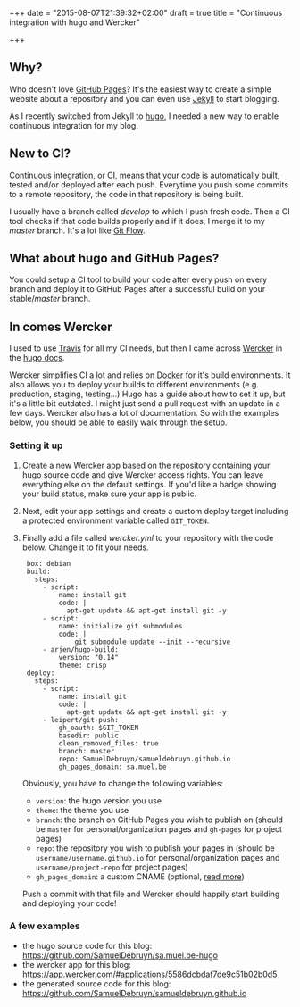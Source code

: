 +++
date = "2015-08-07T21:39:32+02:00"
draft = true
title = "Continuous integration with hugo and Wercker"

+++

## Why?

Who doesn't love [GitHub Pages](https://pages.github.com/)? It's the easiest way to create a simple website about a repository and you can even use [Jekyll](http://jekyllrb.com/) to start blogging.

As I recently switched from Jekyll to [hugo](http://gohugo.io), I needed a new way to enable continuous integration for my blog.

## New to CI?

Continuous integration, or CI, means that your code is automatically built, tested and/or deployed after each push. Everytime you push some commits to a remote repository, the code in that repository is being built.

I usually have a branch called *develop* to which I push fresh code. Then a CI tool checks if that code builds properly and if it does, I merge it to my *master* branch. It's a lot like [Git Flow](https://www.atlassian.com/git/tutorials/comparing-workflows/gitflow-workflow).

## What about hugo and GitHub Pages?

You could setup a CI tool to build your code after every push on every branch and deploy it to GitHub Pages after a successful build on your stable/*master* branch.

## In comes Wercker

I used to use [Travis](http://travis-ci.org) for all my CI needs, but then I came across [Wercker](http://wercker.com) in the [hugo docs](http://gohugo.io/tutorials/automated-deployments/).

Wercker simplifies CI a lot and relies on [Docker](http://docker.com) for it's build environments. It also allows you to deploy your builds to different environments (e.g. production, staging, testing...) Hugo has a guide about how to set it up, but it's a little bit outdated. I might just send a pull request with an update in a few days. Wercker also has a lot of documentation. So with the examples below, you should be able to easily walk through the setup.

### Setting it up

1. Create a new Wercker app based on the repository containing your hugo source code and give Wercker access rights. You can leave everything else on the default settings. If you'd like a badge showing your build status, make sure your app is public.
1. Next, edit your app settings and create a custom deploy target including a protected environment variable called `GIT_TOKEN`.
1. Finally add a file called *wercker.yml* to your repository with the code below. Change it to fit your needs.

		box: debian
		build:
		  steps:
		    - script:
		        name: install git
		        code: |
		          apt-get update && apt-get install git -y
		    - script:
		        name: initialize git submodules
		        code: |
		            git submodule update --init --recursive
		    - arjen/hugo-build:
		        version: "0.14"
		        theme: crisp
		deploy:
		  steps:
		    - script:
		        name: install git
		        code: |
		          apt-get update && apt-get install git -y
		    - leipert/git-push:
		        gh_oauth: $GIT_TOKEN
		        basedir: public
		        clean_removed_files: true
		        branch: master
		        repo: SamuelDebruyn/samueldebruyn.github.io
		        gh_pages_domain: sa.muel.be

	Obviously, you have to change the following variables:
	
	* `version`: the hugo version you use
	* `theme`: the theme you use
	* `branch`: the branch on GitHub Pages you wish to publish on (should be `master` for personal/organization pages and `gh-pages` for project pages)
	* `repo`: the repository you wish to publish your pages in (should be `username/username.github.io` for personal/organization pages and `username/project-repo` for project pages)
	* `gh_pages_domain`: a custom CNAME (optional, [read more](https://help.github.com/articles/setting-up-a-custom-domain-with-github-pages/))
	
	Push a commit with that file and Wercker should happily start building and deploying your code!

### A few examples

* the hugo source code for this blog: https://github.com/SamuelDebruyn/sa.muel.be-hugo
* the wercker app for this blog: https://app.wercker.com/#applications/5586dcbdaf7de9c51b02b0d5
* the generated source code for this blog: https://github.com/SamuelDebruyn/samueldebruyn.github.io